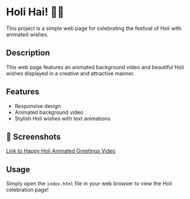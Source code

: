 # Holi Hai! 🎉🌈

This project is a simple web page for celebrating the festival of Holi with animated wishes.

## Description

This web page features an animated background video and beautiful Holi wishes displayed in a creative and attractive manner.

## Features

- Responsive design
- Animated background video
- Stylish Holi wishes with text animations

## 📸 Screenshots

[Link to Happy Holi Animated Greetings Video](Asset/y2mate.com%20-%20Happy%20Holi%20Animated%20GreetingsHoli%20Animated%20VideoHappy%20Holi%20Animated_1080p.mp4)


## Usage

Simply open the `index.html` file in your web browser to view the Holi celebration page!
